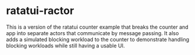 ratatui-ractor
==============

This is a version of the ratatui counter example that breaks the counter and app into separate actors that communicate by message passing. It also adds a simulated blocking workload to the counter to demonstrate handling blocking workloads while still having a usable UI.
